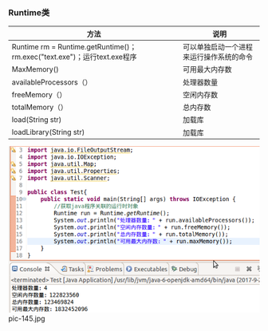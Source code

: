 ### Runtime类

|方法|说明|
|------|------|
|Runtime rm = Runtime.getRuntime()；rm.exec("text.exe")；运行text.exe程序|可以单独启动一个进程来运行操作系统的命令|
|MaxMemory()|可用最大内存数|
|availableProcessors（）|处理器数量|
|freeMemory（）|空闲内存数|
|totalMemory（）|总内存数|
|load(String str)|加载库|
|loadLibrary(String str)|加载库|

![image](https://github.com/ningbaoqi/Java/blob/master/gif/pic-145.jpg) pic-145.jpg
